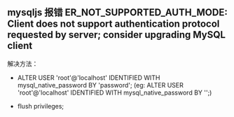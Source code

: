 ## mysqljs 报错 ER_NOT_SUPPORTED_AUTH_MODE: Client does not support authentication protocol requested by server; consider upgrading MySQL client

解决方法： 
  
  - ALTER USER 'root'@'localhost' IDENTIFIED WITH mysql_native_password BY 'password'; (eg: ALTER USER 'root'@'localhost' IDENTIFIED WITH mysql_native_password BY '';)

  - flush privileges;
